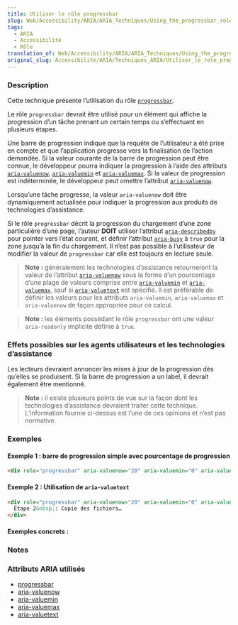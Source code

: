 ```yaml
---
title: Utiliser le rôle progressbar
slug: Web/Accessibility/ARIA/ARIA_Techniques/Using_the_progressbar_role
tags:
  - ARIA
  - Accessibilité
  - Rôle
translation_of: Web/Accessibility/ARIA/ARIA_Techniques/Using_the_progressbar_role
original_slug: Accessibilité/ARIA/Techniques_ARIA/Utiliser_le_role_progressbar
---
```

### Description

Cette technique présente l’utilisation du rôle [`progressbar`](https://www.w3.org/TR/wai-aria/#progressbar).

Le rôle `progressbar` devrait être utilisé pour un élément qui affiche la progression d’un tâche prenant un certain temps ou s’effectuant en plusieurs étapes.

Une barre de progression indique que la requête de l’utilisateur a été prise en compte et que l’application progresse vers la finalisation de l’action demandée. Si la valeur courante de la barre de progression peut être connue, le développeur pourra indiquer la progression à l’aide des attributs [`aria-valuenow`](https://www.w3.org/TR/wai-aria-1.1/#aria-valuenow), [`aria-valuemin`](https://www.w3.org/TR/wai-aria-1.1/#aria-valuemin) et [`aria-valuemax`](https://www.w3.org/TR/wai-aria-1.1/#aria-valuemax). Si la valeur de progression est indéterminée, le développeur peut omettre l’attribut [`aria-valuenow`](https://www.w3.org/TR/wai-aria-1.1/#aria-valuenow).

Lorsqu’une tâche progresse, la valeur `aria-valuenow` doit être dynamiquement actualisée pour indiquer la progression aux produits de technologies d’assistance.

Si le rôle `progressbar` décrit la progression du chargement d’une zone particulière d’une page, l’auteur **DOIT** utiliser l’attribut [`aria-describedby`](http://www.w3.org/TR/wai-aria/states_and_properties#aria-describedby) pour pointer vers l’état courant, et définir l’attribut [`aria-busy`](https://www.w3.org/TR/wai-aria-1.1/#aria-busy) à `true` pour la zone jusqu’à la fin du chargement. Il n’est pas possible à l’utilisateur de modifier la valeur de `progressbar` car elle est toujours en lecture seule.

> **Note :** généralement les technologies d’assistance retourneront la valeur de l’attribut [`aria-valuenow`](https://www.w3.org/TR/wai-aria-1.1/#aria-valuenow) sous la forme d’un pourcentage d’une plage de valeurs comprise entre [`aria-valuemin`](https://www.w3.org/TR/wai-aria-1.1/#aria-valuemin) et [`aria-valuemax`](https://www.w3.org/TR/wai-aria-1.1/#aria-valuemax), sauf si [`aria-valuetext`](https://www.w3.org/TR/wai-aria-1.1/#aria-valuetext) est spécifié. Il est préférable de définir les valeurs pour les attributs `aria-valuemin`, `aria-valuemax` et `aria-valuenow` de façon appropriée pour ce calcul.

> **Note :** les éléments possédant le rôle `progressbar` ont une valeur `aria-readonly` implicite définie à `true`.

### Effets possibles sur les agents utilisateurs et les technologies d’assistance

Les lecteurs devraient annoncer les mises à jour de la progression dès qu’elles se produisent. Si la barre de progression a un label, il devrait également être mentionné.

> **Note :** il existe plusieurs points de vue sur la façon dont les technologies d’assistance devraient traiter cette technique. L’information fournie ci-dessus est l’une de ces opinions et n’est pas normative.

### Exemples

#### Exemple 1&nbsp;: barre de progression simple avec pourcentage de progression

```html
<div role="progressbar" aria-valuenow="20" aria-valuemin="0" aria-valuemax="100">20 %</div>
```

#### Exemple 2&nbsp;: Utilisation de `aria-valuetext`

```html
<div role="progressbar" aria-valuenow="20" aria-valuemin="0" aria-valuetext="Étape 2&nbsp;: Copie des fichiers…" aria-valuemax="100">
  Étape 2&nbsp;: Copie des fichiers…
</div>
```

#### Exemples concrets&nbsp;:

### Notes

### Attributs ARIA utilisés

- [progressbar](https://www.w3.org/TR/wai-aria/#progressbar)
- [aria-valuenow](https://www.w3.org/TR/wai-aria-1.1/#aria-valuenow)
- [aria-valuemin](https://www.w3.org/TR/wai-aria-1.1/#aria-valuemin)
- [aria-valuemax](https://www.w3.org/TR/wai-aria-1.1/#aria-valuemax)
- [aria-valuetext](https://www.w3.org/TR/wai-aria-1.1/#aria-valuetext)
